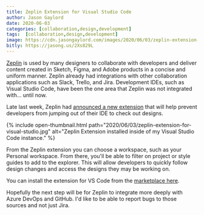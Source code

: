 ```yaml
---
title: Zeplin Extension for Visual Studio Code
author: Jason Gaylord
date: 2020-06-03
categories: [collaboration,design,development]
tags:  [collaboration,design,development]
image: https://cdn.jasongaylord.com/images/2020/06/03/zeplin-extension-for-visual-studio.jpg
bitly: https://jasong.us/2Xs829L
---
```


[Zeplin](https://jasong.us/2MrwQZ6) is used by many designers to collaborate with developers and deliver content created in Sketch, Figma, and Adobe products in a concise and uniform manner. Zeplin already had integrations with other collaboration applications such as Slack, Trello, and Jira. Development IDEs, such as Visual Studio Code, have been the one area that Zeplin was not integrated with... until now.

Late last week, Zeplin had [announced a new extension](https://jasong.us/2MmLUr7) that will help prevent developers from jumping out of their IDE to check out designs. 

{% include open-thumbnail.html path="2020/06/03/zeplin-extension-for-visual-studio.jpg" alt="Zeplin Extension installed inside of my Visual Studio Code instance." %}

From the Zeplin extension you can choose a workspace, such as your Personal workspace. From there, you'll be able to filter on project or style guides to add to the explorer. This will allow developers to quickly follow design changes and access the designs they may be working on.

You can install the extension for VS Code from the [marketplace here](https://jasong.us/2z2i5Ju).

Hopefully the next step will be for Zeplin to integrate more deeply with Azure DevOps and GitHub. I'd like to be able to report bugs to those sources and not just Jira.